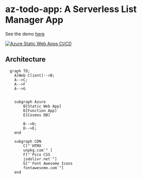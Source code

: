 # az-todo-app: A Serverless List Manager App

See the demo [here](https://todo.jpto.dev/)

[![Azure Static Web Apps CI/CD](https://github.com/jpconstantineau/az-todo-app/actions/workflows/azure-static-web-apps-ambitious-smoke-020a5481e.yml/badge.svg)](https://github.com/jpconstantineau/az-todo-app/actions/workflows/azure-static-web-apps-ambitious-smoke-020a5481e.yml)


## Architecture
```mermaid
  graph TD;
    A[Web Client]-->B;
    A-->C;
    A-->F
    A-->G
    

    subgraph Azure
        B[Static Web App]
        D[Function App]
        E[Cosmos DB]

        B-->D;
        D-->E;
    end

    subgraph CDN
        C["`HTMX
        unpkg.com`" ]
        F["`Pico CSS
        jsdelivr.net`"]
        G["`Font Awesome Icons
        fontawesome.com`"]
    end



```
